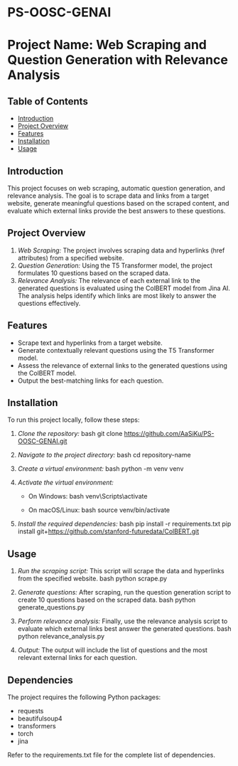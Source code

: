 # PS-OOSC-GENAI
# Project Name: Web Scraping and Question Generation with Relevance Analysis

## Table of Contents
- [Introduction](#introduction)
- [Project Overview](#project-overview)
- [Features](#features)
- [Installation](#installation)
- [Usage](#usage)

  
## Introduction
This project focuses on web scraping, automatic question generation, and relevance analysis. The goal is to scrape data and links from a target website, generate meaningful questions based on the scraped content, and evaluate which external links provide the best answers to these questions.

## Project Overview
1. *Web Scraping:* The project involves scraping data and hyperlinks (href attributes) from a specified website.
2. *Question Generation:* Using the T5 Transformer model, the project formulates 10 questions based on the scraped data.
3. *Relevance Analysis:* The relevance of each external link to the generated questions is evaluated using the ColBERT model from Jina AI. The analysis helps identify which links are most likely to answer the questions effectively.

## Features
- Scrape text and hyperlinks from a target website.
- Generate contextually relevant questions using the T5 Transformer model.
- Assess the relevance of external links to the generated questions using the ColBERT model.
- Output the best-matching links for each question.

## Installation
To run this project locally, follow these steps:

1. *Clone the repository:*
   bash
   git clone https://github.com/AaSiKu/PS-OOSC-GENAI.git
   
2. *Navigate to the project directory:*
   bash
   cd repository-name
   
3. *Create a virtual environment:*
   bash
   python -m venv venv
   
4. *Activate the virtual environment:*
   - On Windows:
     bash
     venv\Scripts\activate
     
   - On macOS/Linux:
     bash
     source venv/bin/activate
     
5. *Install the required dependencies:*
   bash
   pip install -r requirements.txt
   pip install git+https://github.com/stanford-futuredata/ColBERT.git 
   

## Usage
1. *Run the scraping script:*
   This script will scrape the data and hyperlinks from the specified website.
   bash
   python scrape.py
   

2. *Generate questions:*
   After scraping, run the question generation script to create 10 questions based on the scraped data.
   bash
   python generate_questions.py
   

3. *Perform relevance analysis:*
   Finally, use the relevance analysis script to evaluate which external links best answer the generated questions.
   bash
   python relevance_analysis.py
   

4. *Output:*
   The output will include the list of questions and the most relevant external links for each question.

## Dependencies
The project requires the following Python packages:

- requests
- beautifulsoup4
- transformers
- torch
- jina

Refer to the requirements.txt file for the complete list of dependencies.